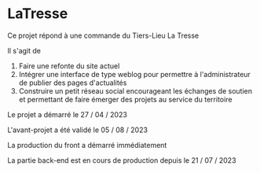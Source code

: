 # LaTresse

Ce projet répond à une commande du Tiers-Lieu La Tresse

Il s'agit de

1. Faire une refonte du site actuel
2. Intégrer une interface de type weblog pour permettre à l'administrateur de publier des pages d'actualités
3. Construire un petit réseau social encourageant les échanges de soutien et permettant de faire émerger des projets au service du territoire

Le projet a démarré le 27 / 04 / 2023

L'avant-projet a été validé le 05 / 08 / 2023

La production du front a démarré immédiatement

La partie back-end est en cours de production depuis le 21 / 07 / 2023

